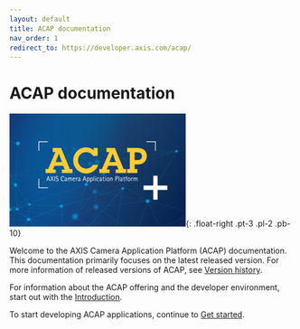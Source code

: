 ```yaml
---
layout: default
title: ACAP documentation
nav_order: 1
redirect_to: https://developer.axis.com/acap/
---
```


# ACAP documentation

![ACAP](assets/logos/acap_312x200.png){: .float-right .pt-3 .pl-2 .pb-10}

Welcome to the AXIS Camera Application Platform (ACAP) documentation. This
documentation primarily focuses on the latest released version. For
more information of released versions of ACAP, see [Version history](./docs/version-history).

For information about the ACAP offering and the developer environment, start out
with the [Introduction](docs/introduction).

To start developing ACAP applications, continue to [Get
started](docs/get-started).
